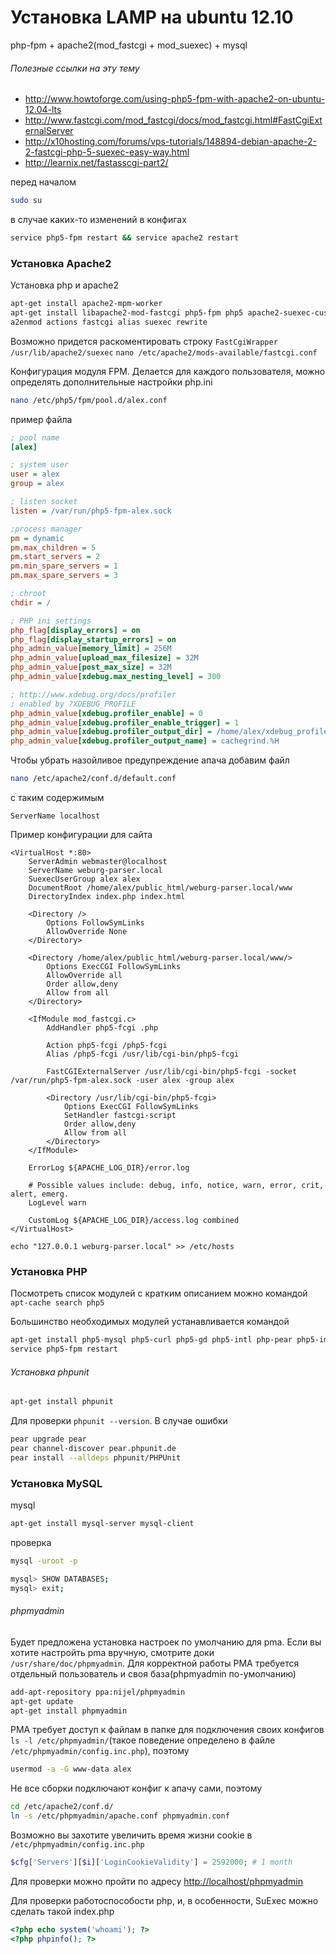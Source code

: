 Установка LAMP на ubuntu 12.10
==================

php-fpm + apache2(mod_fastcgi + mod_suexec) + mysql

###### Полезные ссылки на эту тему
* http://www.howtoforge.com/using-php5-fpm-with-apache2-on-ubuntu-12.04-lts
* http://www.fastcgi.com/mod_fastcgi/docs/mod_fastcgi.html#FastCgiExternalServer
* http://x10hosting.com/forums/vps-tutorials/148894-debian-apache-2-2-fastcgi-php-5-suexec-easy-way.html
* http://learnix.net/fastasscgi-part2/

перед началом
```bash
sudo su
```

в случае каких-то изменений в конфигах
```bash
service php5-fpm restart && service apache2 restart
```

### Установка Apache2

Установка php и apache2
```bash 
apt-get install apache2-mpm-worker
apt-get install libapache2-mod-fastcgi php5-fpm php5 apache2-suexec-custom
a2enmod actions fastcgi alias suexec rewrite
```

Возможно придется раскоментировать строку ```FastCgiWrapper /usr/lib/apache2/suexec``` ```nano /etc/apache2/mods-available/fastcgi.conf```

Конфигурация модуля FPM. Делается для каждого пользователя, можно определять дополнительные настройки php.ini
```bash 
nano /etc/php5/fpm/pool.d/alex.conf 
```

пример файла
```ini
; pool name
[alex]

; system user
user = alex
group = alex

; listen socket
listen = /var/run/php5-fpm-alex.sock

;process manager
pm = dynamic
pm.max_children = 5
pm.start_servers = 2
pm.min_spare_servers = 1
pm.max_spare_servers = 3

; chroot 
chdir = /

; PHP ini settings
php_flag[display_errors] = on
php_flag[display_startup_errors] = on
php_admin_value[memory_limit] = 256M
php_admin_value[upload_max_filesize] = 32M
php_admin_value[post_max_size] = 32M
php_admin_value[xdebug.max_nesting_level] = 300

; http://www.xdebug.org/docs/profiler
; enabled by ?XDEBUG_PROFILE
php_admin_value[xdebug.profiler_enable] = 0
php_admin_value[xdebug.profiler_enable_trigger] = 1 
php_admin_value[xdebug.profiler_output_dir] = /home/alex/xdebug_profiler
php_admin_value[xdebug.profiler_output_name] = cachegrind.%H
```

Чтобы убрать назойливое предупреждение апача добавим файл
```bash
nano /etc/apache2/conf.d/default.conf
```

с таким содержимым
```
ServerName localhost
```

Пример конфигурации для сайта
```apacheconf
<VirtualHost *:80>
	ServerAdmin webmaster@localhost
	ServerName weburg-parser.local
	SuexecUserGroup alex alex
	DocumentRoot /home/alex/public_html/weburg-parser.local/www
	DirectoryIndex index.php index.html
	
	<Directory />
		Options FollowSymLinks
		AllowOverride None
	</Directory>
	
	<Directory /home/alex/public_html/weburg-parser.local/www/>
		Options ExecCGI FollowSymLinks
		AllowOverride all
		Order allow,deny
		Allow from all
	</Directory>
	
	<IfModule mod_fastcgi.c>  
		AddHandler php5-fcgi .php  
		
		Action php5-fcgi /php5-fcgi
		Alias /php5-fcgi /usr/lib/cgi-bin/php5-fcgi
		
		FastCGIExternalServer /usr/lib/cgi-bin/php5-fcgi -socket /var/run/php5-fpm-alex.sock -user alex -group alex
		
		<Directory /usr/lib/cgi-bin/php5-fcgi>  
			Options ExecCGI FollowSymLinks  
			SetHandler fastcgi-script  
			Order allow,deny  
			Allow from all  
		</Directory>  
	</IfModule>
	
	ErrorLog ${APACHE_LOG_DIR}/error.log
	
	# Possible values include: debug, info, notice, warn, error, crit, alert, emerg.
	LogLevel warn
	
	CustomLog ${APACHE_LOG_DIR}/access.log combined
</VirtualHost>
```
```
echo "127.0.0.1 weburg-parser.local" >> /etc/hosts
```

### Установка PHP

Посмотреть список модулей с кратким описанием можно командой ```apt-cache search php5```

Большинство необходимых модулей устанавливается командой
```bash
apt-get install php5-mysql php5-curl php5-gd php5-intl php-pear php5-imagick php5-imap php5-mcrypt php5-memcached php5-xdebug php5-sqlite
service php5-fpm restart
```

###### Установка phpunit
```bash
apt-get install phpunit
```

Для проверки ```phpunit --version```.
В случае ошибки 
```bash
pear upgrade pear
pear channel-discover pear.phpunit.de
pear install --alldeps phpunit/PHPUnit
```

### Установка MySQL

mysql
```bash
apt-get install mysql-server mysql-client
```

проверка
```bash
mysql -uroot -p

mysql> SHOW DATABASES;
mysql> exit;
```

###### phpmyadmin
Будет предложена установка настроек по умолчанию для pma. Если вы хотите настройть pma вручную, смотрите доки ```/usr/share/doc/phpmyadmin```. Для корректной работы PMA трeбуется отдельный пользователь и своя база(phpmyadmin по-умолчанию)
```bash
add-apt-repository ppa:nijel/phpmyadmin
apt-get update
apt-get install phpmyadmin
```
PMA требует доступ к файлам в папке для подключения своих конфигов ```ls -l /etc/phpmyadmin/```(такое поведение определено в файле ```/etc/phpmyadmin/config.inc.php```), поэтому
```bash
usermod -a -G www-data alex
```
Не все сборки подключают конфиг к апачу сами, поэтому
```bash
cd /etc/apache2/conf.d/
ln -s /etc/phpmyadmin/apache.conf phpmyadmin.conf
```

Возможно вы захотите увеличить время жизни cookie в ```/etc/phpmyadmin/config.inc.php```
```php
$cfg['Servers'][$i]['LoginCookieValidity'] = 2592000; # 1 month
```

Для проверки можно пройти по адресу [http://localhost/phpmyadmin](http://localhost/phpmyadmin)

Для проверки работоспособости php, и, в особенности, SuExec можно сделать такой index.php
```php
<?php echo system('whoami'); ?>
<?php phpinfo(); ?>
```
